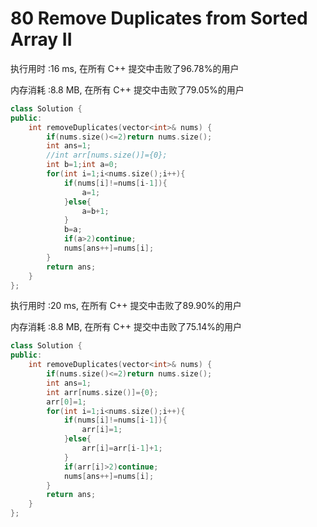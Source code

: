 # 80 Remove Duplicates from Sorted Array II

执行用时 :16 ms, 在所有 C++ 提交中击败了96.78%的用户

内存消耗 :8.8 MB, 在所有 C++ 提交中击败了79.05%的用户

```c++
class Solution {
public:
    int removeDuplicates(vector<int>& nums) {
        if(nums.size()<=2)return nums.size();
        int ans=1;
        //int arr[nums.size()]={0};
        int b=1;int a=0;
        for(int i=1;i<nums.size();i++){
            if(nums[i]!=nums[i-1]){
                a=1;
            }else{
                a=b+1;
            }
            b=a;
            if(a>2)continue;
            nums[ans++]=nums[i];
        }
        return ans;
    }
};
```



执行用时 :20 ms, 在所有 C++ 提交中击败了89.90%的用户

内存消耗 :8.8 MB, 在所有 C++ 提交中击败了75.14%的用户

```c++
class Solution {
public:
    int removeDuplicates(vector<int>& nums) {
        if(nums.size()<=2)return nums.size();
        int ans=1;
        int arr[nums.size()]={0};
        arr[0]=1;
        for(int i=1;i<nums.size();i++){
            if(nums[i]!=nums[i-1]){
                arr[i]=1;
            }else{
                arr[i]=arr[i-1]+1;
            }
            if(arr[i]>2)continue;
            nums[ans++]=nums[i];
        }
        return ans;
    }
};
```

